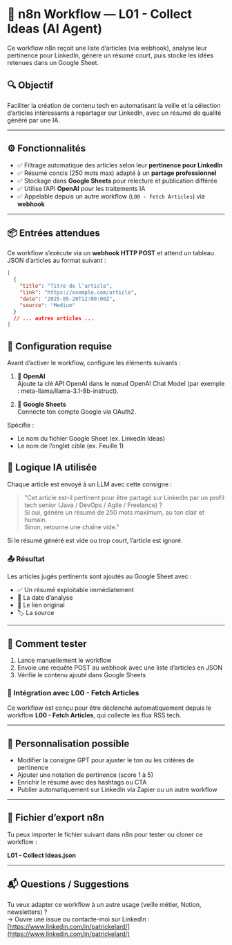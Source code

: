 # 🧠 n8n Workflow — L01 - Collect Ideas (AI Agent)

Ce workflow n8n reçoit une liste d’articles (via webhook), analyse leur pertinence pour LinkedIn, génère un résumé court, puis stocke les idées retenues dans un Google Sheet.

## 🔍 Objectif

Faciliter la création de contenu tech en automatisant la veille et la sélection d’articles intéressants à repartager sur LinkedIn, avec un résumé de qualité généré par une IA.

---

## ⚙️ Fonctionnalités

- ✅ Filtrage automatique des articles selon leur **pertinence pour LinkedIn**
- ✅ Résumé concis (250 mots max) adapté à un **partage professionnel**
- ✅ Stockage dans **Google Sheets** pour relecture et publication différée
- ✅ Utilise l’API **OpenAI** pour les traitements IA
- ✅ Appelable depuis un autre workflow (`L00 - Fetch Articles`) via **webhook**

---

## 📦 Entrées attendues

Ce workflow s’exécute via un **webhook HTTP POST** et attend un tableau JSON d’articles au format suivant :

```json
[
  {
    "title": "Titre de l’article",
    "link": "https://exemple.com/article",
    "date": "2025-05-20T12:00:00Z",
    "source": "Medium"
  }
  // ... autres articles ...
]
```

## 🔧 Configuration requise
Avant d’activer le workflow, configure les éléments suivants :

1. 🔑 **OpenAI**  
Ajoute ta clé API OpenAI dans le nœud OpenAI Chat Model (par exemple : meta-llama/llama-3.1-8b-instruct).

2. 📄 **Google Sheets**  
Connecte ton compte Google via OAuth2.

Spécifie :
- Le nom du fichier Google Sheet (ex. LinkedIn Ideas)
- Le nom de l’onglet cible (ex. Feuille 1)

## 🧠 Logique IA utilisée
Chaque article est envoyé à un LLM avec cette consigne :

> "Cet article est-il pertinent pour être partagé sur LinkedIn par un profil tech senior (Java / DevOps / Agile / Freelance) ?  
> Si oui, génère un résumé de 250 mots maximum, au ton clair et humain.  
> Sinon, retourne une chaîne vide."

Si le résumé généré est vide ou trop court, l’article est ignoré.

### 📤 Résultat
Les articles jugés pertinents sont ajoutés au Google Sheet avec :

- ✅ Un résumé exploitable immédiatement
- 📅 La date d’analyse
- 🔗 Le lien original
- 🏷️ La source

---

## 🚀 Comment tester
1. Lance manuellement le workflow
2. Envoie une requête POST au webhook avec une liste d’articles en JSON
3. Vérifie le contenu ajouté dans Google Sheets

### 📡 Intégration avec L00 - Fetch Articles
Ce workflow est conçu pour être déclenché automatiquement depuis le workflow **L00 - Fetch Articles**, qui collecte les flux RSS tech.

---

## 🧱 Personnalisation possible
- Modifier la consigne GPT pour ajuster le ton ou les critères de pertinence
- Ajouter une notation de pertinence (score 1 à 5)
- Enrichir le résumé avec des hashtags ou CTA
- Publier automatiquement sur LinkedIn via Zapier ou un autre workflow

---

## 📁 Fichier d’export n8n
Tu peux importer le fichier suivant dans n8n pour tester ou cloner ce workflow :

**L01 - Collect Ideas.json**

---

## 📬 Questions / Suggestions
Tu veux adapter ce workflow à un autre usage (veille métier, Notion, newsletters) ?  
→ Ouvre une issue ou contacte-moi sur LinkedIn : [https://www.linkedin.com/in/patrickelard/](https://www.linkedin.com/in/patrickelard/)